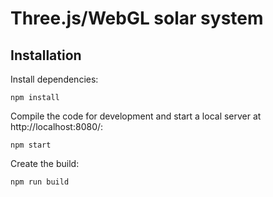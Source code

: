 # Three.js/WebGL solar system

## Installation

Install dependencies:

```
npm install
```

Compile the code for development and start a local server at http://localhost:8080/:

```
npm start
```

Create the build:

```
npm run build
```